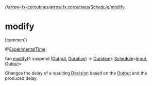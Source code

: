 //[arrow-fx-coroutines](../../../index.md)/[arrow.fx.coroutines](../index.md)/[Schedule](index.md)/[modify](modify.md)

# modify

[common]\

@[ExperimentalTime](https://kotlinlang.org/api/latest/jvm/stdlib/kotlin.time/-experimental-time/index.html)

fun [modify](modify.md)(f: suspend ([Output](index.md), [Duration](https://kotlinlang.org/api/latest/jvm/stdlib/kotlin.time/-duration/index.html)) -&gt; [Duration](https://kotlinlang.org/api/latest/jvm/stdlib/kotlin.time/-duration/index.html)): [Schedule](index.md)&lt;[Input](index.md), [Output](index.md)&gt;

Changes the delay of a resulting [Decision](-decision/index.md) based on the [Output](index.md) and the produced delay.
